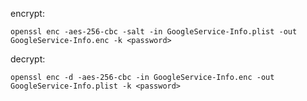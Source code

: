 encrypt:

`openssl enc -aes-256-cbc -salt -in GoogleService-Info.plist -out GoogleService-Info.enc -k <password>`

decrypt:

`openssl enc -d -aes-256-cbc -in GoogleService-Info.enc -out GoogleService-Info.plist -k <password>`